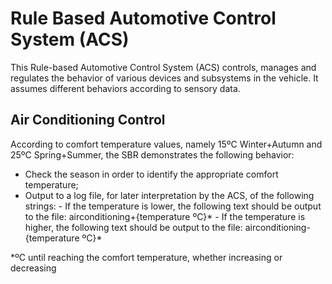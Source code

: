 # Rule Based Automotive Control System (ACS)

This Rule-based Automotive Control System (ACS) controls, manages and regulates the behavior of various devices and subsystems in the vehicle. It assumes different behaviors according to sensory data.

## Air Conditioning Control

According to comfort temperature values, namely 15ºC Winter+Autumn and 25ºC
Spring+Summer, the SBR demonstrates the following behavior:

 - Check the season in order to identify the appropriate comfort temperature;
 - Output to a log file, for later interpretation by the ACS, of the following strings:
             - If the temperature is lower, the following text should be output to the file:
    airconditioning+{temperature ºC}*
             - If the temperature is higher, the following text should be output to the file:
    airconditioning-{temperature ºC}*
    
*ºC until reaching the comfort temperature, whether increasing or decreasing
